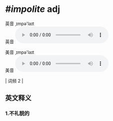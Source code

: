 # ***\#impolite*** adj
英音 ˌɪmpə'laɪt  
英音
<audio src="./media/impolite1.aac" controls="controls"></audio>

美音 ˌɪmpə'laɪt  
美音
<audio src="./media/impolite2.aac" controls="controls"></audio>



| 词频 2 |  

英文释义
---
### 1.**不礼貌的**  



